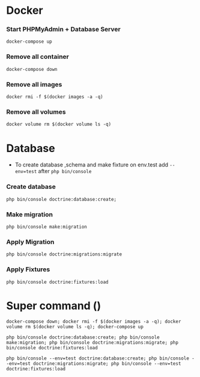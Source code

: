 # Docker

### Start PHPMyAdmin + Database Server
```
docker-compose up
```

### Remove all container
```
docker-compose down
```

### Remove all images
```
docker rmi -f $(docker images -a -q)
```

### Remove all volumes
```
docker volume rm $(docker volume ls -q)
```

# Database

* To create database ,schema and make fixture on env.test add `--env=test`  after `php bin/console`

### Create database
``` 
php bin/console doctrine:database:create; 
```

### Make migration
``` 
php bin/console make:migration
```

### Apply Migration
```
php bin/console doctrine:migrations:migrate
```

### Apply Fixtures
```
php bin/console doctrine:fixtures:load
```

# Super command ()

```
docker-compose down; docker rmi -f $(docker images -a -q); docker volume rm $(docker volume ls -q); docker-compose up

php bin/console doctrine:database:create; php bin/console make:migration; php bin/console doctrine:migrations:migrate; php bin/console doctrine:fixtures:load

php bin/console --env=test doctrine:database:create; php bin/console --env=test doctrine:migrations:migrate; php bin/console --env=test doctrine:fixtures:load
```